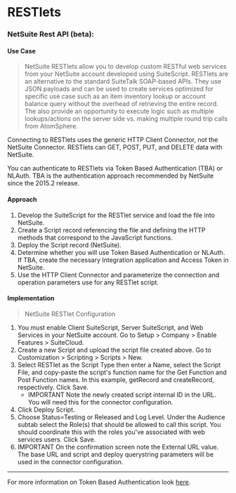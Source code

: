 # RESTlets
### NetSuite Rest API (beta):
#### Use Case
>NetSuite RESTlets allow you to develop custom RESTful web services from your NetSuite account developed using SuiteScript. RESTlets are an alternative to the standard SuiteTalk SOAP-based APIs. They use JSON payloads and can be used to create services optimized for specific use case such as an item inventory lookup or account balance query without the overhead of retrieving the entire record. The also provide an opportunity to execute logic such as multiple lookups/actions on the server side vs. making multiple round trip calls from AtomSphere.

Connecting to RESTlets uses the generic HTTP Client Connector, not the NetSuite Connector. RESTlets can GET, POST, PUT, and DELETE data with NetSuite.

You can authenticate to RESTlets via Token Based Authentication (TBA) or NLAuth. TBA is the authentication approach recommended by NetSuite since the 2015.2 release.

#### Approach

1. Develop the SuiteScript for the RESTlet service and load the file into NetSuite.
2. Create a Script record referencing the file and defining the HTTP methods that correspond to the JavaScript functions.
3. Deploy the Script record (NetSuite).
4. Determine whether you will use Token Based Authentication or NLAuth. If TBA, create the necessary Integration application and Access Token in NetSuite.
5. Use the HTTP Client Connector and parameterize the connection and operation parameters use for any RESTlet script.

#### Implementation

> NetSuite RESTlet Configuration

1. You must enable Client SuiteScript, Server SuiteScript, and Web Services in your NetSuite account. Go to Setup > Company > Enable Features > SuiteCloud.
2. Create a new Script and upload the script file created above. Go to Customization > Scripting > Scripts > New.
3. Select RESTlet as the Script Type then enter a Name, select the Script File, and copy-paste the script's function name for the Get Function and Post Function names. In this example, getRecord and createRecord, respectively. Click Save.
    - IMPORTANT Note the newly created script internal ID in the URL. You will need this for the connector configuration.
4. Click Deploy Script.
5. Choose Status=Testing or Released and Log Level. Under the Audience subtab select the Role(s) that should be allowed to call this script. You should coordinate this with the roles you've associated with web services users. Click Save.
6. IMPORTANT On the confirmation screen note the External URL value. The base URL and script and deploy querystring parameters will be used in the connector configuration.

<hr/>

For more information on Token Based Authentication look [here](../README.md#token-based-authentication-(tba)).
